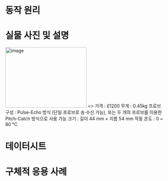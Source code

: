 # 동작 원리  

# 실물 사진 및 설명  
<img width="256" height="190" alt="image" src="https://github.com/user-attachments/assets/f3f552da-42e9-4c53-8a6d-ebe6ca6a2a46" />  
<<Sonemat HWR22LMGF High Power EMAT>>  
가격 :  £1200  
무게  : 0.45kg  
프로브 구성 : Pulse-Echo 방식 (단일 프로브로 송·수신 가능), 또는 두 개의 프로브를 이용한 Pitch-Catch 방식으로 사용 가능  
크기 : 길이 44 mm × 지름 54 mm  
작동 온도 : 0 ~ 80 °C  





# 데이터시트  

# 구체적 응용 사례  


